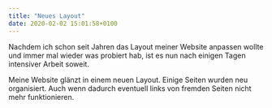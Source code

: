 ```yaml
---
title: "Neues Layout"
date: 2020-02-02 15:01:58+0100
---
```


Nachdem ich schon seit Jahren das Layout meiner Website anpassen wollte und immer mal wieder was probiert hab, ist es nun nach einigen Tagen intensiver Arbeit soweit.

Meine Website glänzt in einem neuen Layout. Einige Seiten wurden neu organisiert. Auch wenn dadurch eventuell links von fremden Seiten nicht mehr funktionieren.
